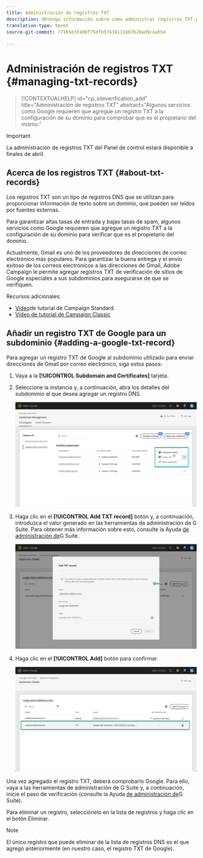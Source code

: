 ```yaml
---
title: Administración de registros TXT
description: Obtenga información sobre cómo administrar registros TXT para la verificación de la propiedad del dominio.
translation-type: tm+mt
source-git-commit: 77165e3f408f75dfb57434111b07b20ad9caab5e

---
```



# Administración de registros TXT {#managing-txt-records}

>[!CONTEXTUALHELP]
>id="cp_siteverification_add"
>title="Administración de registros TXT"
>abstract="Algunos servicios como Google requieren que agregue un registro TXT a la configuración de su dominio para comprobar que es el propietario del mismo."

>[!IMPORTANT]
>
>La administración de registros TXT del Panel de control estará disponible a finales de abril.

## Acerca de los registros TXT {#about-txt-records}

Los registros TXT son un tipo de registros DNS que se utilizan para proporcionar información de texto sobre un dominio, que pueden ser leídos por fuentes externas.

Para garantizar altas tasas de entrada y bajas tasas de spam, algunos servicios como Google requieren que agregue un registro TXT a la configuración de su dominio para verificar que es el propietario del dominio.

Actualmente, Gmail es uno de los proveedores de direcciones de correo electrónico más populares. Para garantizar la buena entrega y el envío exitoso de los correos electrónicos a las direcciones de Gmail, Adobe Campaign le permite agregar registros TXT de verificación de sitios de Google especiales a sus subdominios para asegurarse de que se verifiquen.

Recursos adicionales:

* [Vídeo](https://docs.adobe.com/content/help/en/campaign-standard-learn/tutorials/administrating/control-panel/google-txt-record-management.html)de tutorial de Campaign Standard.
* [Vídeo de tutorial de Campaign Classic](https://docs.adobe.com/content/help/en/campaign-standard-learn/tutorials/administrating/control-panel/google-txt-record-management.html)

## Añadir un registro TXT de Google para un subdominio {#adding-a-google-txt-record}

Para agregar un registro TXT de Google al subdominio utilizado para enviar direcciones de Gmail por correo electrónico, siga estos pasos:

1. Vaya a la **[!UICONTROL Subdomain and Certificates]** tarjeta.

1. Seleccione la instancia y, a continuación, abra los detalles del subdominio al que desea agregar un registro DNS.

   ![](assets/txt_subdomaindetails.png)

1. Haga clic en el **[!UICONTROL Add TXT record]** botón y, a continuación, introduzca el valor generado en las herramientas de administración de G Suite. Para obtener más información sobre esto, consulte la Ayuda [de administración de](https://support.google.com/a/answer/183895)G Suite.

   ![](assets/txt_addtxt.png)

1. Haga clic en el **[!UICONTROL Add]** botón para confirmar.

   ![](assets/txt_txtadded.png)

Una vez agregado el registro TXT, deberá comprobarlo Google. Para ello, vaya a las herramientas de administración de G Suite y, a continuación, inicie el paso de verificación (consulte la Ayuda [de administración de](https://support.google.com/a/answer/183895)G Suite).

Para eliminar un registro, selecciónelo en la lista de registros y haga clic en el botón Eliminar.

>[!NOTE]
>
>El único registro que puede eliminar de la lista de registros DNS es el que agregó anteriormente (en nuestro caso, el registro TXT de Google).


